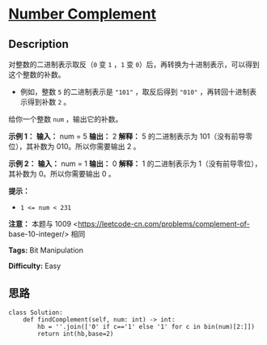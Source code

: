 # [Number Complement][title]

## Description

对整数的二进制表示取反（`0` 变 `1` ，`1` 变 `0`）后，再转换为十进制表示，可以得到这个整数的补数。

  * 例如，整数 `5` 的二进制表示是 `"101"` ，取反后得到 `"010"` ，再转回十进制表示得到补数 `2` 。

给你一个整数 `num` ，输出它的补数。



**示例 1：**
            **输入：** num = 5    **输出：** 2    **解释：** 5 的二进制表示为 101（没有前导零位），其补数为 010。所以你需要输出 2 。    

**示例 2：**
            **输入：** num = 1    **输出：** 0    **解释：** 1 的二进制表示为 1（没有前导零位），其补数为 0。所以你需要输出 0 。    



**提示：**

  * `1 <= num < 231`



**注意：** 本题与 1009 <https://leetcode-cn.com/problems/complement-of-
base-10-integer/> 相同


**Tags:** Bit Manipulation

**Difficulty:** Easy

## 思路

``` python3
class Solution:
    def findComplement(self, num: int) -> int:
        hb = ''.join(['0' if c=='1' else '1' for c in bin(num)[2:]])
        return int(hb,base=2)
```

[title]: https://leetcode-cn.com/problems/number-complement
